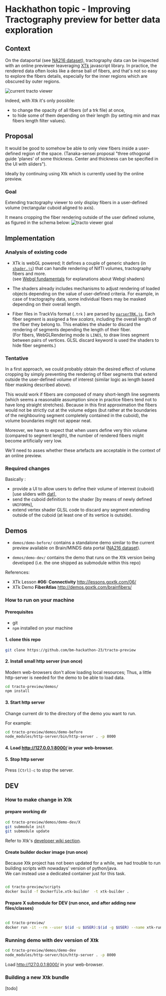 # Hackhathon topic - Improving Tractography preview for better data exploration

## Context

On the dataportal (see [NA216 dataset](https://dataportal.brainminds.jp/marmoset-mri-na216)), tractography data can be inspected with an online previewer leaveraging [XTk](https://github.com/xtk/X) javascript library.
In practice, the rendered data often looks like a dense ball of fibers, and that's not so easy to explore the fibers details, especially for the inner regions which are  obscured by outer regions.

![current tracto viewer](docs/images/tracto-preview-current.png)


Indeed, with Xtk it's only possible:

* to change the opacity of all fibers (of a trk file) at once, 
* to hide some of them depending on their length (by setting min and max fibers length filter values).


## Proposal

It would be good to somehow be able to only view fibers inside a user-defined region of the space.
(Tanaka-sensei proposal "three othogonal guide 'planes' of some thickness. Center and thickness can be specified in the UI with sliders").

Ideally by continuing using Xtk  which is currently used by the online preview.

### Goal

Extending tractography viewer to only display fibers in a user-defined volume (rectangular cuboid aligned to axis).

It means cropping the fiber rendering outside of the user defined volume, as figured in the schema below:
![tracto viewer goal](docs/images/tracto-preview-goal.png)


## Implementation

### Analysis of existing code

* XTk is webGL powered; It defines a couple of generic shaders (in [`shader.js`](https://github.com/xtk/X/blob/master/visualization/shaders.js)) that can handle rendering of NifTI volumes, tractography fibers and more.
<br/>(see [Webgl fundamentals](https://webglfundamentals.org/webgl/lessons/webgl-fundamentals.html) for explanations about Webgl shaders)

* The shaders already includes mechanisms to adjust rendering of loaded objects depending on the value of user-defined criteria.
For example, in case of tractography data, some individual fibers may be masked depending on their overall length.

* Fiber files in TrackVis format (`.trk` ) are parsed by [`parserTRK.js`](https://github.com/xtk/X/blob/master/io/parserTRK.js). Each fiber segment is assigned a few _scalars_, including the overall length of the fiber they belong to. This enables the shader to discard the rendering of segments depending the length of their fiber.
<br/>(For fibers, WebGLRendering mode is `LINES`, to draw lines segment between pairs of vertices. GLSL discard keyword is used the shaders to hide fiber segments.)

### Tentative

In a first approach, we could probably obtain the desired effect of volume cropping by simply preventing the rendering of fiber segments that extend outside the user-defined volume of interest (similar logic as length based fiber masking described above).

This would work if fibers are composed of many short-length line segments (which seems a reasonable assumption since in practice fibers tend not to have long straight stretches).
Because in this first approximation the fibers would not be strictly cut at the volume edges (but rather at the boundaries of the neighbouring segment completely contained in the cuboid), the volume boundaries might not appear neat.

Moreover, we have to expect that when users define very thin volume (compared to segment length), the number of rendered fibers might become artificially very low.

We'll need to asses whether these artefacts are acceptable in the context of an online preview.

### Required changes

Basically :

* provide a UI to allow users to define their volume of interrest (cuboid) [use sliders with [dat](https://github.com/dataarts/dat.gui)],
* send the cuboid definition to the shader [by means of newly defined `UNIFORM`s],
* extend vertex shader GLSL code to discard any segment extending outside of the cuboid (at least one of its vertice is outside).

## Demos

* `demos/demo-before/` contains a standalone demo similar to the current preview available on Brain/MINDS data portal ([NA216 dataset](https://dataportal.brainminds.jp/marmoset-mri-na216)).

* `demos/demo-dev/` contains the demo that runs on the Xtk version being developed (i.e. the one shipped as submodule within this repo)

References:

* XTk Lesson **#06: Connectivity** http://lessons.goxtk.com/06/
* XTk Demo **FiberAtlas** http://demos.goxtk.com/brainfibers/

### How to run on your machine

#### Prerequisites

* git
* `npm` installed on your machine

#### 1. clone this repo

```sh
git clone https://github.com/bm-hackathon-23/tracto-preview
```

#### 2. Install small http server (run once)

Modern web-browsers don't allow loading local resources; Thus, a little http-server is needed for the demo to be able to load data.

```sh
cd tracto-preview/demos/
npm install
```

#### 3. Start http server

Change current dir to the directory of the demo you want to run.

For example:
```sh
cd tracto-preview/demos/demo-before
node_modules/http-server/bin/http-server . -p 8000
```

#### 4. Load http://127.0.0.1:8000/ in your web-browser.

#### 5. Stop http server

Press `[Ctrl]-c` to stop the server.


## DEV


### How to make change in Xtk

#### prepare working dir

```sh
cd tracto-preview/demos/demo-dev/X
git submodule init
git submodule update
```

Refer to Xtk's [developer wiki section](https://github.com/xtk/X/wiki/X%3ADevelopersHeadsUp).

#### Create builder docker image (run once)
 
Because Xtk project has not been updated for a while, we had trouble to run building scripts with nowadays' version of python/java.
<br/>We can instead use a dedicated container just for this task.

```sh

cd tracto-preview/scripts
docker build -f Dockerfile.xtk-builder  -t xtk-builder .

```

#### Prepare X submodule for DEV (run once, and after adding new files/classes)

```sh

cd tracto-preview/
docker run -it --rm --user $(id -u $USER):$(id -g $USER) --name xtk-run-build -v `pwd`/demos/demo-dev/X:/usr/src/X -w /usr/src/X xtk-builder python utils/deps.py

```


### Running demo with dev version of Xtk 

```sh
cd tracto-preview/demos/demo-dev
node_modules/http-server/bin/http-server . -p 8000
```

Load http://127.0.0.1:8000/ in your web-browser.



### Building a new Xtk bundle

[todo]